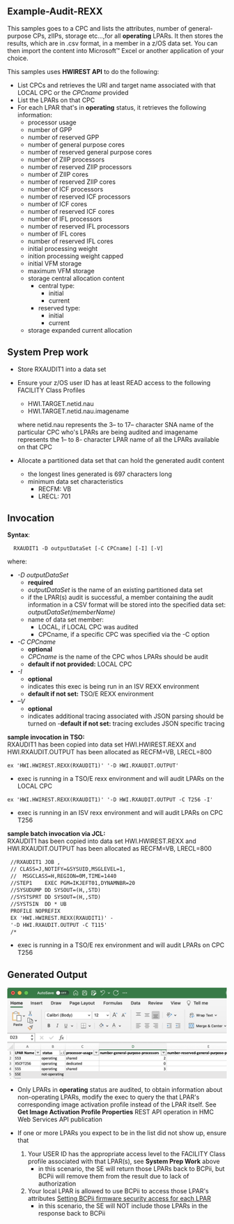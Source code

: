## Example-Audit-REXX

This samples goes to a CPC and lists the attributes, number of general-purpose CPs, zIIPs, storage etc...,for all **operating** LPARs. It then stores the results, which are in .csv format, in a member in a z/OS data set.  You can then import the content into Microsoft™ Excel or another application of your choice.

This samples uses **HWIREST API** to do the following:
- List CPCs and retrieves the URI and target name associated with that LOCAL CPC or the *CPCname* provided
- List the LPARs on that CPC
- For each LPAR that's in **operating** status, it retrieves the following information:
   - processor usage
   - number of GPP
   - number of reserved GPP
   - number of general purpose cores
   - number of reserved general purpose cores
   - number of ZIIP processors
   - number of reserved ZIIP processors
   - number of ZIIP cores
   - number of reserved ZIIP cores
   - number of ICF processors
   - number of reserved ICF processors
   - number of ICF cores
   - number of reserved ICF cores
   - number of IFL processors
   - number of reserved IFL processors
   - number of IFL cores
   - number of reserved IFL cores
   - initial processing weight
   - inition processing weight capped
   - initial VFM storage
   - maximum VFM storage
   - storage central allocation content
      - central type:
        - initial
        - current
      - reserved type:
        - initial
        - current
   - storage expanded current allocation

## System Prep work
- Store RXAUDIT1 into a data set
- Ensure your z/OS user ID has at least READ access to the following FACILITY Class Profiles
    - HWI.TARGET.netid.nau
    - HWI.TARGET.netid.nau.imagename

    <p>where netid.nau represents the 3– to 17– character SNA name of the particular CPC who's LPARs are being audited and imagename represents the 1– to 8- character LPAR name of all the LPARs available on that CPC </p>

- Allocate a partitioned data set that can hold the generated audit content
   - the longest lines generated is 697 characters long
   - minimum data set characteristics
     - RECFM: VB
     - LRECL: 701

## Invocation
**Syntax**:
```
  RXAUDIT1 -D outputDataSet [-C CPCname] [-I] [-V]
 ```
 where:
  - *-D outputDataSet*
      - **required**
      - *outputDataSet* is the name of an existing partitioned data set
      - if the LPAR(s) audit is successful, a member containing the audit
        information in a CSV format will be stored into the specified data set: *outputDataSet(memberName)*
      - name of data set member:
        - LOCAL, if LOCAL CPC was audited
        - CPCname, if a specific CPC was specified via the -C option
  - *-C CPCname*
      - **optional**
      - *CPCname* is the name of the CPC whos LPARs should be audit
      - **default if not provided:** LOCAL CPC
  - *-I*
      - **optional**
      - indicates this exec is being run in an ISV REXX environment
      - **default if not set:** TSO/E REXX environment
  - *–V*
      - **optional**
      - indicates additional tracing associated with JSON parsing should be turned on
      -**default if not set:** tracing excludes JSON specific tracing

**sample invocation in TSO:**
<br>RXAUDIT1 has been copied into data set HWI.HWIREST.REXX and HWI.RXAUDIT.OUTPUT
    has been allocated as RECFM=VB, LRECL=800
```
ex 'HWI.HWIREST.REXX(RXAUDIT1)' '-D HWI.RXAUDIT.OUTPUT'
```
 - exec is running in a TSO/E rexx environment and will audit LPARs on the LOCAL CPC
```
ex 'HWI.HWIREST.REXX(RXAUDIT1)' '-D HWI.RXAUDIT.OUTPUT -C T256 -I'
```
 - exec is running in an ISV rexx environment and will audit LPARs on CPC T256

**sample batch invocation via JCL:**
<br>RXAUDIT1 has been copied into data set HWI.HWIREST.REXX and HWI.RXAUDIT.OUTPUT
    has been allocated as RECFM=VB, LRECL=800

```
 //RXAUDIT1 JOB ,
 // CLASS=J,NOTIFY=&SYSUID,MSGLEVEL=1,
 //  MSGCLASS=H,REGION=0M,TIME=1440
 //STEP1    EXEC PGM=IKJEFT01,DYNAMNBR=20
 //SYSUDUMP DD SYSOUT=(H,,STD)
 //SYSTSPRT DD SYSOUT=(H,,STD)
 //SYSTSIN  DD * UB
 PROFILE NOPREFIX
 EX 'HWI.HWIREST.REXX(RXAUDIT1)' -
 '-D HWI.RXAUDIT.OUTPUT -C T115'
 /*
 ```
 - exec is running in a TSO/E rex environment and will audit LPARs on CPC T256

## Generated Output

 ![Sample AUDIT result](images/sampleAuditResult.png)
 - Only LPARs in **operating** status are audited, to obtain information about non-operating LPARs,
   modify the exec to query the that LPAR's corresponding image activation profile instead of the
   LPAR itself. See **Get Image Activation Profile Properties** REST API operation in HMC Web Services API publication

- If one or more LPARs you expect to be in the list did not show up, ensure that
  1. Your USER ID has the appropriate access level to the FACILITY Class profile associated
     with that LPAR(s), see **System Prep Work** above
        - in this scenario, the SE will return those LPARs back to BCPii, but BCPii will
        remove them from the result due to lack of authorization
  2. Your local LPAR is allowed to use BCPii to access those LPAR's attributes
     [Setting BCPii firmware security access for each LPAR](https://www.ibm.com/docs/en/zos/2.5.0?topic=configuration-setting-bcpii-firmware-security-access-each-lpar)
       - in this scenario, the SE will NOT include those LPARs in the response back to BCPii